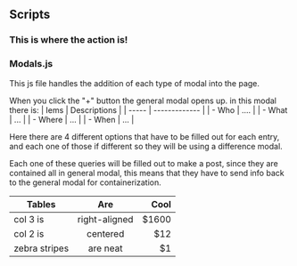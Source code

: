 ## Scripts
### This is where the action is!


### Modals.js
This js file handles the addition of each type of modal into the page.


When you click the "+" button the general modal opens up. in this modal there is:
| Iems  |  Descriptions |
| ----- | ------------- |
| - Who | ....          |
| - What | ...          |
| - Where | ...         |
| - When | ...          |

Here there are 4 different options  that have to be filled out for each entry, and each 
one of those if different so they will be using a difference modal.

Each one of these queries will be filled out to make a post, since they are contained all in
general modal, this means that they have to send info back to the general modal for containerization.



| Tables        | Are           | Cool  |
| ------------- |:-------------:| -----:|
| col 3 is      | right-aligned | $1600 |
| col 2 is      | centered      |   $12 |
| zebra stripes | are neat      |    $1 |
